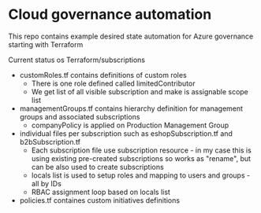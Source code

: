 # Cloud governance automation
This repo contains example desired state automation for Azure governance starting with Terraform

Current status os Terraform/subscriptions
- customRoles.tf contains definitions of custom roles
  - There is one role defined called limitedContributor
  - We get list of all visible subscription and make is assignable scope list
- managementGroups.tf contains hierarchy definition for management groups and associated subscriptions
  - companyPolicy is applied on Production Management Group
- individual files per subscription such as eshopSubscription.tf and b2bSubscription.tf 
  - Each subscription file use subscription resource - in my case this is using existing pre-created subscriptions so works as "rename", but can be also used to create subscriptions
  - locals list is used to setup roles and mapping to users and groups - all by IDs
  - RBAC assignment loop based on locals list
- policies.tf containes custom initiatives definitions